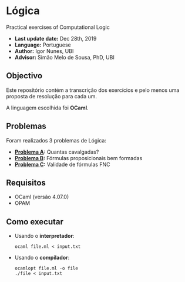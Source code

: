 # Lógica

Practical exercises of Computational Logic

* **Last update date:** Dec 28th, 2019
* **Language:** Portuguese
* **Author:** Igor Nunes, UBI
* **Advisor:** Simão Melo de Sousa, PhD, UBI


## Objectivo

Este repositório contém a transcrição dos exercícios e pelo menos uma proposta de resolução para cada um.

A linguagem escolhida foi **OCaml**.


## Problemas

Foram realizados 3 problemas de Lógica:

* **[Problema A](/src/PbA/PbA.md):** Quantas cavalgadas?
* **[Problema B](/src/PbA/PbB.md):** Fórmulas proposicionais bem formadas
* **[Problema C](/src/PbA/PbC.md):** Validade de fórmulas FNC


## Requisitos

* OCaml (versão 4.07.0)
* OPAM
  

## Como executar

* Usando o **interpretador**:

    ```
    ocaml file.ml < input.txt
    ```

* Usando o **compilador**:

    ```
    ocamlopt file.ml -o file
    ./file < input.txt
    ```
